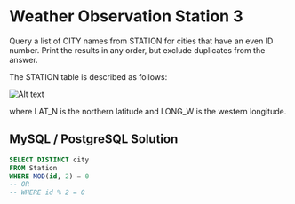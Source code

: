 # Weather Observation Station 3

Query a list of CITY names from STATION for cities that have an even ID number. Print the results in any order, but exclude duplicates from the answer.

The STATION table is described as follows:

![Alt text](https://s3.amazonaws.com/hr-challenge-images/9336/1449345840-5f0a551030-Station.jpg)

where LAT_N is the northern latitude and LONG_W is the western longitude.

## MySQL / PostgreSQL Solution
```sql
SELECT DISTINCT city
FROM Station
WHERE MOD(id, 2) = 0
-- OR
-- WHERE id % 2 = 0
```